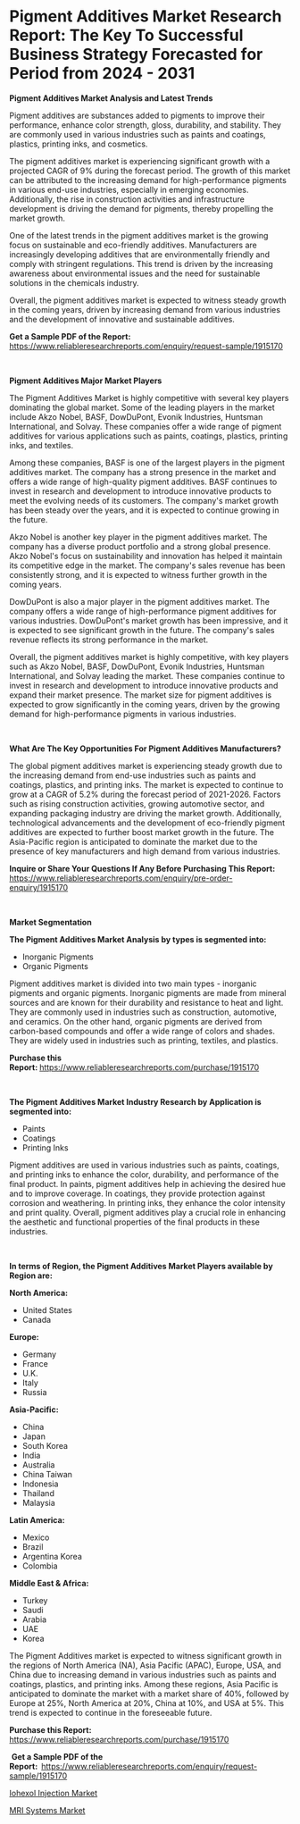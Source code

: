 <p><h1>Pigment Additives Market Research Report: The Key To Successful Business Strategy Forecasted for Period from 2024 - 2031</h1></p><p><strong>Pigment Additives Market Analysis and Latest Trends</strong></p>
<p><p>Pigment additives are substances added to pigments to improve their performance, enhance color strength, gloss, durability, and stability. They are commonly used in various industries such as paints and coatings, plastics, printing inks, and cosmetics.</p><p>The pigment additives market is experiencing significant growth with a projected CAGR of 9% during the forecast period. The growth of this market can be attributed to the increasing demand for high-performance pigments in various end-use industries, especially in emerging economies. Additionally, the rise in construction activities and infrastructure development is driving the demand for pigments, thereby propelling the market growth.</p><p>One of the latest trends in the pigment additives market is the growing focus on sustainable and eco-friendly additives. Manufacturers are increasingly developing additives that are environmentally friendly and comply with stringent regulations. This trend is driven by the increasing awareness about environmental issues and the need for sustainable solutions in the chemicals industry.</p><p>Overall, the pigment additives market is expected to witness steady growth in the coming years, driven by increasing demand from various industries and the development of innovative and sustainable additives.</p></p>
<p><strong>Get a Sample PDF of the Report:&nbsp;</strong> <a href="https://www.reliableresearchreports.com/enquiry/request-sample/1915170">https://www.reliableresearchreports.com/enquiry/request-sample/1915170</a></p>
<p>&nbsp;</p>
<p><strong>Pigment Additives Major Market Players</strong></p>
<p><p>The Pigment Additives Market is highly competitive with several key players dominating the global market. Some of the leading players in the market include Akzo Nobel, BASF, DowDuPont, Evonik Industries, Huntsman International, and Solvay. These companies offer a wide range of pigment additives for various applications such as paints, coatings, plastics, printing inks, and textiles.</p><p>Among these companies, BASF is one of the largest players in the pigment additives market. The company has a strong presence in the market and offers a wide range of high-quality pigment additives. BASF continues to invest in research and development to introduce innovative products to meet the evolving needs of its customers. The company's market growth has been steady over the years, and it is expected to continue growing in the future.</p><p>Akzo Nobel is another key player in the pigment additives market. The company has a diverse product portfolio and a strong global presence. Akzo Nobel's focus on sustainability and innovation has helped it maintain its competitive edge in the market. The company's sales revenue has been consistently strong, and it is expected to witness further growth in the coming years.</p><p>DowDuPont is also a major player in the pigment additives market. The company offers a wide range of high-performance pigment additives for various industries. DowDuPont's market growth has been impressive, and it is expected to see significant growth in the future. The company's sales revenue reflects its strong performance in the market.</p><p>Overall, the pigment additives market is highly competitive, with key players such as Akzo Nobel, BASF, DowDuPont, Evonik Industries, Huntsman International, and Solvay leading the market. These companies continue to invest in research and development to introduce innovative products and expand their market presence. The market size for pigment additives is expected to grow significantly in the coming years, driven by the growing demand for high-performance pigments in various industries.</p></p>
<p>&nbsp;</p>
<p><strong>What Are The Key Opportunities For Pigment Additives Manufacturers?</strong></p>
<p><p>The global pigment additives market is experiencing steady growth due to the increasing demand from end-use industries such as paints and coatings, plastics, and printing inks. The market is expected to continue to grow at a CAGR of 5.2% during the forecast period of 2021-2026. Factors such as rising construction activities, growing automotive sector, and expanding packaging industry are driving the market growth. Additionally, technological advancements and the development of eco-friendly pigment additives are expected to further boost market growth in the future. The Asia-Pacific region is anticipated to dominate the market due to the presence of key manufacturers and high demand from various industries.</p></p>
<p><strong>Inquire or Share Your Questions If Any Before Purchasing This Report:</strong> <a href="https://www.reliableresearchreports.com/enquiry/pre-order-enquiry/1915170">https://www.reliableresearchreports.com/enquiry/pre-order-enquiry/1915170</a></p>
<p>&nbsp;</p>
<p><strong>Market Segmentation</strong></p>
<p><strong>The Pigment Additives Market Analysis by types is segmented into:</strong></p>
<p><ul><li>Inorganic Pigments</li><li>Organic Pigments</li></ul></p>
<p><p>Pigment additives market is divided into two main types - inorganic pigments and organic pigments. Inorganic pigments are made from mineral sources and are known for their durability and resistance to heat and light. They are commonly used in industries such as construction, automotive, and ceramics. On the other hand, organic pigments are derived from carbon-based compounds and offer a wide range of colors and shades. They are widely used in industries such as printing, textiles, and plastics.</p></p>
<p><strong>Purchase this Report:&nbsp;</strong><a href="https://www.reliableresearchreports.com/purchase/1915170">https://www.reliableresearchreports.com/purchase/1915170</a></p>
<p>&nbsp;</p>
<p><strong>The Pigment Additives Market Industry Research by Application is segmented into:</strong></p>
<p><ul><li>Paints</li><li>Coatings</li><li>Printing Inks</li></ul></p>
<p><p>Pigment additives are used in various industries such as paints, coatings, and printing inks to enhance the color, durability, and performance of the final product. In paints, pigment additives help in achieving the desired hue and to improve coverage. In coatings, they provide protection against corrosion and weathering. In printing inks, they enhance the color intensity and print quality. Overall, pigment additives play a crucial role in enhancing the aesthetic and functional properties of the final products in these industries.</p></p>
<p>&nbsp;</p>
<p><strong>In terms of Region, the Pigment Additives Market Players available by Region are:</strong></p>
<p>
    <p> <strong> North America: </strong>
        <ul>
            <li>United States</li>
            <li>Canada</li>
        </ul>
        </p> 
    <p> <strong> Europe: </strong>
        <ul>
            <li>Germany</li>
            <li>France</li>
            <li>U.K.</li>
            <li>Italy</li>
            <li>Russia</li>
        </ul>
        </p> 
    <p> <strong> Asia-Pacific: </strong>
        <ul>
            <li>China</li>
            <li>Japan</li>
            <li>South Korea</li>
            <li>India</li>
            <li>Australia</li>
            <li>China Taiwan</li>
            <li>Indonesia</li>
            <li>Thailand</li>
            <li>Malaysia</li>
        </ul>
        </p> 
    <p> <strong> Latin America: </strong>
        <ul>
            <li>Mexico</li>
            <li>Brazil</li>
            <li>Argentina Korea</li>
            <li>Colombia</li>
        </ul>
        </p> 
    <p> <strong> Middle East & Africa: </strong>
        <ul>
            <li>Turkey</li>
            <li>Saudi</li>
            <li>Arabia</li>
            <li>UAE</li>
            <li>Korea</li>
        </ul>
    </p>
    </p>
<p><p>The Pigment Additives market is expected to witness significant growth in the regions of North America (NA), Asia Pacific (APAC), Europe, USA, and China due to increasing demand in various industries such as paints and coatings, plastics, and printing inks. Among these regions, Asia Pacific is anticipated to dominate the market with a market share of 40%, followed by Europe at 25%, North America at 20%, China at 10%, and USA at 5%. This trend is expected to continue in the foreseeable future.</p></p>
<p><strong>Purchase this Report: </strong><a href="https://www.reliableresearchreports.com/purchase/1915170">https://www.reliableresearchreports.com/purchase/1915170</a></p>
<p>&nbsp;<strong>Get a Sample PDF of the Report:&nbsp;&nbsp;</strong><a href="https://www.reliableresearchreports.com/enquiry/request-sample/1915170">https://www.reliableresearchreports.com/enquiry/request-sample/1915170</a></p>
<p><strong></strong></p>
<p><p><a href="https://pretty-mail-caf.notion.site/Iohexol-Injection-Market-Furnish-Information-about-Market-Size-Market-Share-Market-Dynamics-and-P-c5d8d447fee14bf2b271e87961040ce4">Iohexol Injection Market</a></p><p><a href="https://flame-sidecar-702.notion.site/Global-MRI-Systems-Market-Size-and-Market-Trends-Insights-and-Projections-from-2024-to-2031-777fb7c4e3a74d49ade80e8d3ec1ea41">MRI Systems Market</a></p></p>
